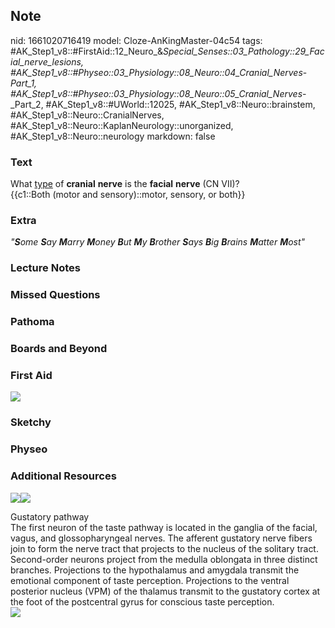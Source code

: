 ## Note
nid: 1661020716419
model: Cloze-AnKingMaster-04c54
tags: #AK_Step1_v8::#FirstAid::12_Neuro_&_Special_Senses::03_Pathology::29_Facial_nerve_lesions, #AK_Step1_v8::#Physeo::03_Physiology::08_Neuro::04_Cranial_Nerves_-_Part_1, #AK_Step1_v8::#Physeo::03_Physiology::08_Neuro::05_Cranial_Nerves_-_Part_2, #AK_Step1_v8::#UWorld::12025, #AK_Step1_v8::Neuro::brainstem, #AK_Step1_v8::Neuro::CranialNerves, #AK_Step1_v8::Neuro::KaplanNeurology::unorganized, #AK_Step1_v8::Neuro::neurology
markdown: false

### Text
<div>
  <div>
    What <u>type</u> of <b>cranial</b> <b>nerve</b> is the
    <b>facial</b> <b>nerve</b> (CN VII)?
  </div>
  <div>
    {{c1::Both (motor and sensory)::motor, sensory, or both}}
  </div>
</div>

### Extra
<i>"<b>S</b>ome <b>S</b>ay <b>M</b>arry <b>M</b>oney <b>B</b>ut
<b>M</b>y <b>B</b>rother <b>S</b>ays <b>B</b>ig <b>B</b>rains
<b>M</b>atter <b>M</b>ost"</i>

### Lecture Notes


### Missed Questions


### Pathoma


### Boards and Beyond


### First Aid
<img src="tmpxXWTnw.png">

### Sketchy


### Physeo


### Additional Resources
<img src=
"paste-78749dbc2f1687f03802323ce75e2975a8be6e8d.jpg"><img src= 
"big_5c17d29be0fa3.jpg">
<div>
  <div>
    <div>
      Gustatory pathway
    </div>
  </div>
  <div>
    <div>
      <div>
        The first neuron of the taste pathway is located in the
        ganglia of the facial, vagus, and glossopharyngeal nerves.
        The afferent gustatory nerve fibers join to form the nerve
        tract that projects to the nucleus of the solitary tract.
      </div>
      <div>
        Second-order neurons project from the medulla oblongata in
        three distinct branches. Projections to the hypothalamus
        and amygdala transmit the emotional component of taste
        perception. Projections to the ventral posterior nucleus
        (VPM) of the thalamus transmit to the gustatory cortex at
        the foot of the postcentral gyrus for conscious taste
        perception.
      </div>
    </div>
  </div>
</div>
<div><img src=
"paste-03a9e29236c93a17daec6ce609abb5abe98001c0.jpg"></div>
